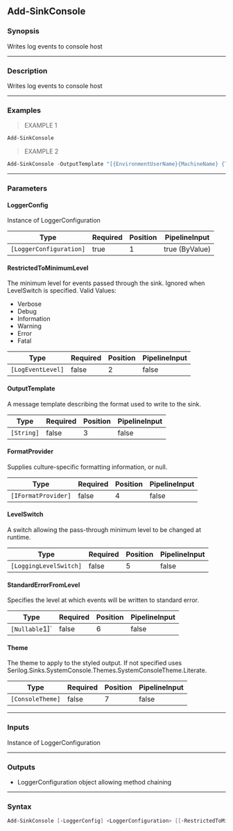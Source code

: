 Add-SinkConsole
---------------

### Synopsis
Writes log events to console host

---

### Description

Writes log events to console host

---

### Examples
> EXAMPLE 1

```PowerShell
Add-SinkConsole
```
> EXAMPLE 2

```PowerShell
Add-SinkConsole -OutputTemplate "[{EnvironmentUserName}{MachineName} {Timestamp:HH:mm:ss} {Level:u3}] {Message:lj}{NewLine}{Exception}" -RestrictedToMinimumLevel Verbose
```

---

### Parameters
#### **LoggerConfig**
Instance of LoggerConfiguration

|Type                   |Required|Position|PipelineInput |
|-----------------------|--------|--------|--------------|
|`[LoggerConfiguration]`|true    |1       |true (ByValue)|

#### **RestrictedToMinimumLevel**
The minimum level for events passed through the sink. Ignored when LevelSwitch is specified.
Valid Values:

* Verbose
* Debug
* Information
* Warning
* Error
* Fatal

|Type             |Required|Position|PipelineInput|
|-----------------|--------|--------|-------------|
|`[LogEventLevel]`|false   |2       |false        |

#### **OutputTemplate**
A message template describing the format used to write to the sink.

|Type      |Required|Position|PipelineInput|
|----------|--------|--------|-------------|
|`[String]`|false   |3       |false        |

#### **FormatProvider**
Supplies culture-specific formatting information, or null.

|Type               |Required|Position|PipelineInput|
|-------------------|--------|--------|-------------|
|`[IFormatProvider]`|false   |4       |false        |

#### **LevelSwitch**
A switch allowing the pass-through minimum level to be changed at runtime.

|Type                  |Required|Position|PipelineInput|
|----------------------|--------|--------|-------------|
|`[LoggingLevelSwitch]`|false   |5       |false        |

#### **StandardErrorFromLevel**
Specifies the level at which events will be written to standard error.

|Type          |Required|Position|PipelineInput|
|--------------|--------|--------|-------------|
|`[Nullable`1]`|false   |6       |false        |

#### **Theme**
The theme to apply to the styled output. If not specified uses Serilog.Sinks.SystemConsole.Themes.SystemConsoleTheme.Literate.

|Type            |Required|Position|PipelineInput|
|----------------|--------|--------|-------------|
|`[ConsoleTheme]`|false   |7       |false        |

---

### Inputs
Instance of LoggerConfiguration

---

### Outputs
* LoggerConfiguration object allowing method chaining

---

### Syntax
```PowerShell
Add-SinkConsole [-LoggerConfig] <LoggerConfiguration> [[-RestrictedToMinimumLevel] {Verbose | Debug | Information | Warning | Error | Fatal}] [[-OutputTemplate] <String>] [[-FormatProvider] <IFormatProvider>] [[-LevelSwitch] <LoggingLevelSwitch>] [[-StandardErrorFromLevel] <Nullable`1>] [[-Theme] <ConsoleTheme>] [<CommonParameters>]
```
